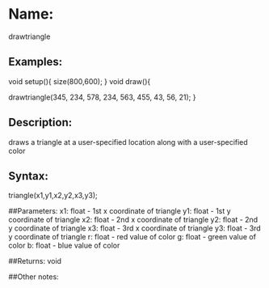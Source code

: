 # Name: 
drawtriangle
## Examples:
void setup(){
  size(800,600); 
  }
void draw(){

  drawtriangle(345, 234, 578, 234, 563, 455, 43, 56, 21);
}

## Description:
draws a triangle at a user-specified location along with a user-specified color

## Syntax:
triangle(x1,y1,x2,y2,x3,y3); 

##Parameters: 
x1: float - 1st x coordinate of triangle
y1: float - 1st y coordinate of triangle
x2: float - 2nd x coordinate of triangle
y2: float - 2nd y coordinate of triangle
x3: float - 3rd x coordinate of triangle
y3: float - 3rd y coordinate of triangle
r: float - red value of color
g: float - green value of color
b: float - blue value of color

##Returns:
void

##Other notes:

